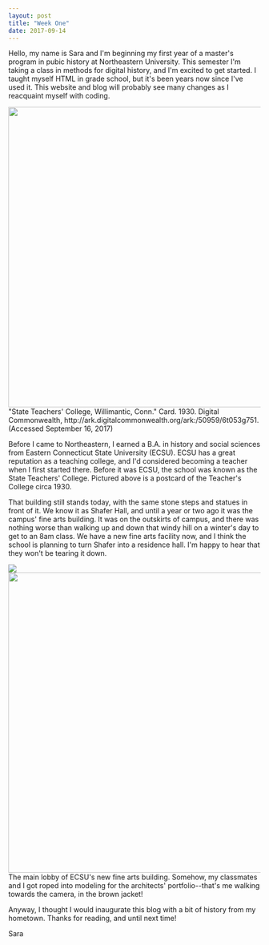 ```yaml
---
layout: post
title: "Week One"
date: 2017-09-14
---
```

Hello, my name is Sara and I'm beginning my first year of a master's program in pubic history at Northeastern University. This semester I'm taking a class in methods for digital history, and I'm excited to get started. I taught myself HTML in grade school, but it's been years now since I've used it. This website and blog will probably see many changes as I reacquaint myself with coding.

<div id="images">
        <img src="https://upload.wikimedia.org/wikipedia/commons/thumb/2/2a/State_Teachers%27_College%2C_Willimantic%2C_Conn_%2864895%29.jpg/1024px-State_Teachers%27_College%2C_Willimantic%2C_Conn_%2864895%29.jpg" width="600px">
        <div class="caption">"State Teachers' College, Willimantic, Conn." Card. 1930. Digital Commonwealth, http://ark.digitalcommonwealth.org/ark:/50959/6t053g751. (Accessed September 16, 2017)</div>
   </div>

Before I came to Northeastern, I earned a B.A. in history and social sciences from Eastern Connecticut State University (ECSU). ECSU has a great reputation as a teaching college, and I'd considered becoming a teacher when I first started there. Before it was ECSU, the school was known as the State Teachers' College. Pictured above is a postcard of the Teacher's College circa 1930. 

That building still stands today, with the same stone steps and statues in front of it. We know it as Shafer Hall, and until a year or two ago it was the campus' fine arts building. It was on the outskirts of campus, and there was nothing worse than walking up and down that windy hill on a winter's day to get to an 8am class. We have a new fine arts facility now, and I think the school is planning to turn Shafer into a residence hall. I'm happy to hear that they won't be tearing it down.

  <div id="images">
        <img src="https://ibb.co/jpM5dk"><img src="https://preview.ibb.co/c0P2PQ/FAIC.png" width="600px">
        <div class="caption">The main lobby of ECSU's new fine arts building. Somehow, my classmates and I got roped into modeling for the architects' portfolio--that's me walking towards the camera, in the brown jacket!</div>
   </div>

Anyway, I thought I would inaugurate this blog with a bit of history from my hometown. Thanks for reading, and until next time!

Sara
